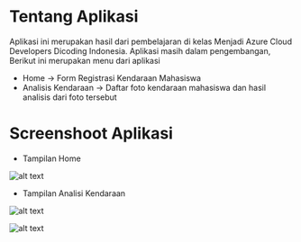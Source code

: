# Tentang Aplikasi
Aplikasi ini merupakan hasil dari pembelajaran di kelas Menjadi Azure Cloud Developers Dicoding Indonesia. 
Aplikasi masih dalam pengembangan, Berikut ini merupakan menu dari aplikasi 
* Home -> Form Registrasi Kendaraan Mahasiswa
* Analisis Kendaraan -> Daftar foto kendaraan mahasiswa dan hasil analisis dari foto tersebut

# Screenshoot Aplikasi
* Tampilan Home

![alt text](https://raw.githubusercontent.com/muhrizky/Smart-Parkir/master/1.JPG)

* Tampilan Analisi Kendaraan

![alt text](https://raw.githubusercontent.com/muhrizky/Smart-Parkir/master/2.JPG)

![alt text](https://raw.githubusercontent.com/muhrizky/Smart-Parkir/master/3.JPG)




